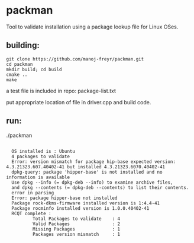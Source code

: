 # packman
Tool to validate installation using a package lookup file for Linux OSes.

## building:
```
git clone https://github.com/manoj-freyr/packman.git
cd packman
mkdir build; cd build
cmake ..
make
```
a test file is included in repo: package-list.txt

put appropriate location of file in driver.cpp and build code.

## run:
./packman
```

  OS installed is : Ubuntu
  4 packages to validate
  Error: version mismatch for package hip-base expected version: 4.3.21323.607.40402-41 but installed 4.3.21323.6070.40402-41
  dpkg-query: package 'hipper-base' is not installed and no information is available
  Use dpkg --info (= dpkg-deb --info) to examine archive files,
  and dpkg --contents (= dpkg-deb --contents) to list their contents.
  error in parsing
  Error: package hipper-base not installed
  Package rock-dkms-firmware installed version is 1:4.4-41
  Package rocminfo installed version is 1.0.0.40402-41
  RCQT complete :
          Total Packages to validate    : 4
          Valid Packages                : 2
          Missing Packages              : 1
          Packages version mismatch     : 1
```

